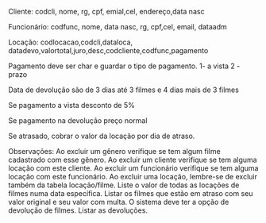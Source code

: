 Cliente: codcli, nome, rg, cpf, emial,cel, endereço,data nasc

Funcionário: codfunc, nome, data nasc, rg, cpf,cel, email, dataadm

Locação: codlocacao,codcli,dataloca, datadevo,valortotal,juro,desc,codcliente,codfunc,pagamento

Pagamento deve ser char e guardar o tipo de pagamento. 1- a vista 2 - prazo

Data de devolução são de 3 dias até 3 filmes e 4 dias mais de 3 filmes

Se pagamento a vista desconto de 5%

Se pagamento na devolução preço normal

Se atrasado, cobrar o valor da locação por dia de atraso.


Observações: Ao excluir um gênero verifique se tem algum filme cadastrado com esse gênero. 
Ao excluir um cliente verifique se tem alguma locação com este cliente. 
Ao excluir um funcionário verifique se tem alguma locação com este funcionário. 
Ao excluir uma locação, lembre-se de excluir também da tabela locação/filme. 
Liste o valor de todas as locações de filmes numa data específica. 
Listar os filmes que estão em atraso com seu valor original e seu valor com multa. 
O sistema deve ter a opção de devolução de filmes. 
Listar as devoluções. 
